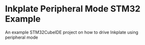 # Inkplate Peripheral Mode STM32 Example
 An example STM32CubeIDE project on how to drive Inkplate using peripheral mode
